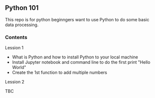 ## Python 101

This repo is for python beginngers want to use Python to do some basic data processing.

### Contents

Lession 1
* What is Python and how to install Python to your local machine
* Install Jupyter notebook and command line to do the first print "Hello World"
* Create the 1st function to add multiple numbers

Lession 2

TBC
